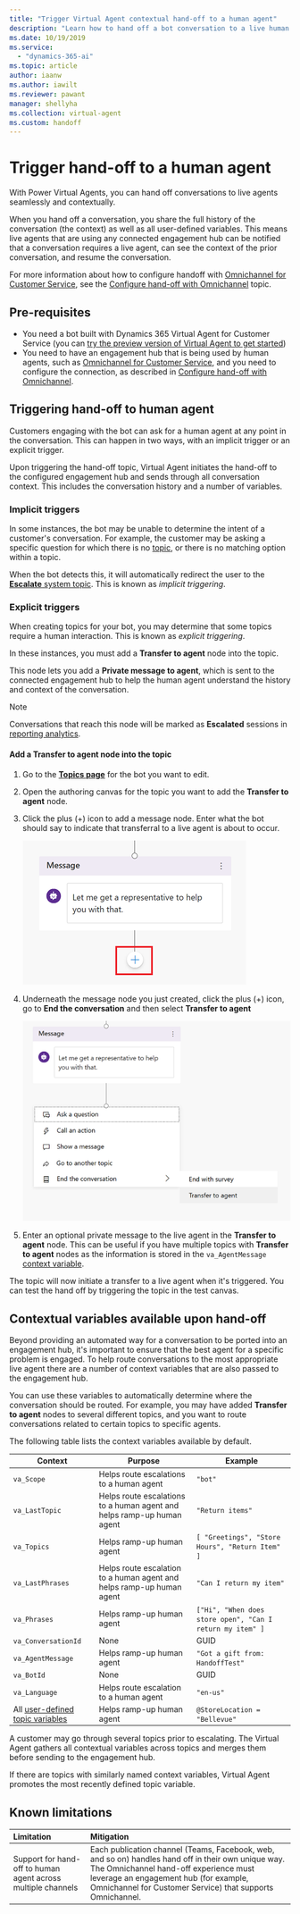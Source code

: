 ```yaml
---
title: "Trigger Virtual Agent contextual hand-off to a human agent"
description: "Learn how to hand off a bot conversation to a live human agent, complete with context and conversation history."
ms.date: 10/19/2019
ms.service:
  - "dynamics-365-ai"
ms.topic: article
author: iaanw  
ms.author: iawilt
ms.reviewer: pawant
manager: shellyha
ms.collection: virtual-agent
ms.custom: handoff
---
```


# Trigger hand-off to a human agent
With Power Virtual Agents, you can hand off conversations to live agents seamlessly and contextually.

When you hand off a conversation, you share the full history of the conversation (the context) as well as all user-defined variables. This means live agents that are using any connected engagement hub can be notified that a conversation requires a live agent, can see the context of the prior conversation, and resume the conversation.

For more information about how to configure handoff with [Omnichannel for Customer Service](https://docs.microsoft.com/dynamics365/omnichannel/omnichannel-customer-service-guide), see the [Configure hand-off with Omnichannel](configuration-hand-off-omnichannel-virtual-agent.md) topic.


## Pre-requisites

- You need a bot built with Dynamics 365 Virtual Agent for Customer Service (you can [try the preview version of Virtual Agent to get started](https://dynamics.microsoft.com/ai/virtual-agent-for-customer-service/))
- You need to have an engagement hub that is being used by human agents, such as [Omnichannel for Customer Service](https://docs.microsoft.com/dynamics365/omnichannel/introduction-omnichannel), and you need to configure the connection, as described in [Configure hand-off with Omnichannel](configuration-hand-off-omnichannel-virtual-agent.md).

## Triggering hand-off to human agent
Customers engaging with the bot can ask for a human agent at any point in the conversation. This can happen in two ways, with an implicit trigger or an explicit trigger.

Upon triggering the hand-off topic, Virtual Agent initiates the hand-off to the configured engagement hub and sends through all conversation context. This includes the conversation history and a number of variables.

### Implicit triggers
In some instances, the bot may be unable to determine the intent of a customer's conversation. For example, the customer may be asking a specific question for which there is no [topic](getting-started-create-topics.md), or there is no matching option within a topic. 

When the bot detects this, it will automatically redirect the user to the [**Escalate** system topic](how-to-templates.md). This is known as *implicit triggering*.

### Explicit triggers
When creating topics for your bot, you may determine that some topics require a human interaction. This is known as *explicit triggering*. 

In these instances, you must add a **Transfer to agent** node into the topic.

This node lets you add a **Private message to agent**, which is sent to the connected engagement hub to help the human agent understand the history and context of the conversation.

>[!NOTE]
>Conversations that reach this node will be marked as **Escalated** sessions in [reporting analytics](getting-started-analytics.md).


#### Add a **Transfer to agent** node into the topic

1. Go to the [**Topics page**](getting-started-create-topics.md) for the bot you want to edit.

1. Open the authoring canvas for the topic you want to add the **Transfer to agent** node.

1. Click the plus (+) icon to add a message node. Enter what the bot should say to indicate that transferral to a live agent is about to occur.

    ![Screenshot of adding a node](media/handoff-add-node.png)

1. Underneath the message node you just created, click the plus (+) icon, go to **End the conversation** and then select **Transfer to agent**

    ![Screenshot of adding the node](media/handoff-add-transfer-node.png)

1. Enter an optional private message to the live agent in the **Transfer to agent** node. This can be useful if you have multiple topics with **Transfer to agent** nodes as the information is stored in the `va_AgentMessage` [context variable](#contextual-variables-available-upon-hand-off).

The topic will now initiate a transfer to a live agent when it's triggered. You can test the hand off by triggering the topic in the test canvas.


## Contextual variables available upon hand-off
Beyond providing an automated way for a conversation to be ported into an engagement hub, it's important to ensure that the best agent for a specific problem is engaged. To help route conversations to the most appropriate live agent there are a number of context variables that are also passed to the engagement hub. 

You can use these variables to automatically determine where the conversation should be routed. For example, you may  have added **Transfer to agent** nodes to several different topics, and you want to route conversations related to certain topics to specific agents. 

The following table lists the context variables available by default.

| Context | Purpose | Example |
| ------- | ------- | ------- |
| `va_Scope` | Helps route escalations to a human agent | `"bot"` |
| `va_LastTopic` | Helps route escalations to a human agent and helps ramp-up human agent | `"Return items"` |
| `va_Topics` | Helps ramp-up human agent | `[ "Greetings", "Store Hours", "Return Item" ]` |
| `va_LastPhrases` | Helps route escalation to a human agent and helps ramp-up human agent | `"Can I return my item"` |
| `va_Phrases` | Helps ramp-up human agent | `["Hi", "When does store open", "Can I return my item" ] ` |
| `va_ConversationId` | None | GUID |
| `va_AgentMessage` | Helps ramp-up human agent | `"Got a gift from: HandoffTest"` |
| `va_BotId` | None | GUID |
| `va_Language` | Helps route escalation to a human agent | `"en-us"` |
| All [user-defined topic variables](how-to-variables.md) | Helps ramp-up human agent | `@StoreLocation = "Bellevue"` |

A customer may go through several topics prior to escalating. The Virtual Agent gathers all contextual variables across topics and merges them before sending to the engagement hub. 

If there are topics with similarly named context variables, Virtual Agent promotes the most recently defined topic variable.

## Known limitations
| Limitation | Mitigation |
| :--------- | :--------- |
| Support for hand-off to human agent across multiple channels | Each publication channel (Teams, Facebook, web, and so on) handles hand off in their own unique way. The Omnichannel hand-off experience must leverage an engagement hub (for example, Omnichannel for Customer Service) that supports Omnichannel. |

